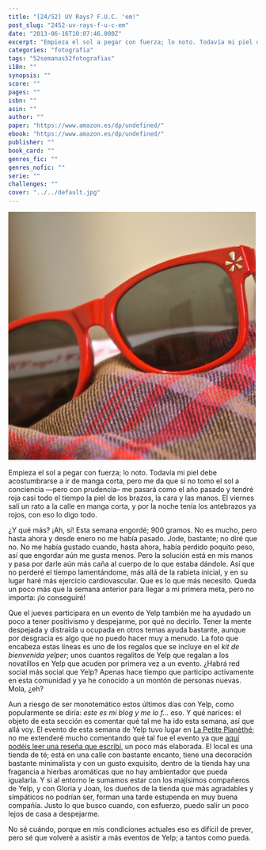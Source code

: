 ```yaml
---
title: "[24/52] UV Rays? F.U.C. 'em!"
post_slug: "2452-uv-rays-f-u-c-em"
date: "2013-06-16T10:07:46.000Z"
excerpt: "Empieza el sol a pegar con fuerza; lo noto. Todavía mi piel debe acostumbrarse a ir de manga corta, pero me da que si no tomo el sol a conciencia —pero con prudencia– me pasará como el año pasado y tendré roja casi todo el tiempo la piel de los brazos, la cara y las manos."
categories: "fotografia"
tags: "52semanas52fotografias"
i18n: ""
synopsis: ""
score: ""
pages: ""
isbn: ""
asin: ""
author: ""
paper: "https://www.amazon.es/dp/undefined/"
ebook: "https://www.amazon.es/dp/undefined/"
publisher: ""
book_card: ""
genres_fic: ""
genres_nofic: ""
serie: ""
challenges: ""
cover: "../../default.jpg"
---
```


[![[24/52] UV Rays? F.U.C. 'em!](images/instaweek-24-13.png)](http://instagram.com/p/anZhGnQ-yE/)

Empieza el sol a pegar con fuerza; lo noto. Todavía mi piel debe acostumbrarse a ir de manga corta, pero me da que si no tomo el sol a conciencia —pero con prudencia– me pasará como el año pasado y tendré roja casi todo el tiempo la piel de los brazos, la cara y las manos. El viernes salí un rato a la calle en manga corta, y por la noche tenía los antebrazos ya rojos, con eso lo digo todo.

¿Y qué más? ¡Ah, sí! Esta semana engordé; 900 gramos. No es mucho, pero hasta ahora y desde enero no me había pasado. Jode, bastante; no diré que no. No me había gustado cuando, hasta ahora, había perdido poquito peso, así que engordar aún me gusta menos. Pero la solución está en mis manos y pasa por darle aún más caña al cuerpo de lo que estaba dándole. Así que no perderé el tiempo lamentándome, más allá de la rabieta inicial, y en su lugar haré más ejercicio cardiovascular. Que es lo que más necesito. Queda un poco más que la semana anterior para llegar a mi primera meta, pero no importa: ¡lo conseguiré!

Que el jueves participara en un evento de Yelp también me ha ayudado un poco a tener positivismo y despejarme, por qué no decirlo. Tener la mente despejada y distraída u ocupada en otros temas ayuda bastante, aunque por desgracia es algo que no puedo hacer muy a menudo. La foto que encabeza estas líneas es uno de los regalos que se incluye en el _kit de bienvenida yelper_; unos cuantos regalitos de Yelp que regalan a los novatillos en Yelp que acuden por primera vez a un evento. ¿Habrá red social más social que Yelp? Apenas hace tiempo que participo activamente en esta comunidad y ya he conocido a un montón de personas nuevas. Mola, ¿eh?

Aun a riesgo de ser monotemático estos últimos días con Yelp, como popularmente se diría: _este es mi blog y me lo f…_ eso. Y qué narices: el objeto de esta sección es comentar qué tal me ha ido esta semana, así que allá voy. El evento de esta semana de Yelp tuvo lugar en [La Petite Planèthé](http://www.yelp.es/biz/la-petite-planèthé-valencia-2); no me extenderé mucho comentando qué tal fue el evento ya que [aquí podéis leer una reseña que escribí](http://www.yelp.es/biz/las-teteras-son-para-el-verano-la-petite-planèthé-valencia#hrid:7bIWymKEIEoduGgZAljJdw), un poco más elaborada. El local es una tienda de té; está en una calle con bastante encanto, tiene una decoración bastante minimalista y con un gusto exquisito, dentro de la tienda hay una fragancia a hierbas aromáticas que no hay ambientador que pueda igualarla. Y si al entorno le sumamos estar con los majísimos compañeros de Yelp, y con Gloria y Joan, los dueños de la tienda que más agradables y simpáticos no podrían ser, forman una tarde estupenda en muy buena compañía. Justo lo que busco cuando, con esfuerzo, puedo salir un poco lejos de casa a despejarme.

No sé cuándo, porque en mis condiciones actuales eso es difícil de prever, pero sé que volveré a asistir a más eventos de Yelp; a tantos como pueda.
